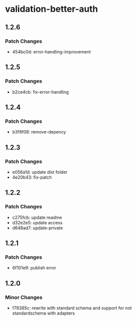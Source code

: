 # validation-better-auth

## 1.2.6

### Patch Changes

- 454bc0d: error-handling-improvement

## 1.2.5

### Patch Changes

- b2ce4cb: fix-error-handling

## 1.2.4

### Patch Changes

- b3f8f08: remove-depency

## 1.2.3

### Patch Changes

- e056a1d: update dist folder
- 4e20b43: fix-patch

## 1.2.2

### Patch Changes

- c275fcb: update readme
- d32e2e5: update access
- d648ad7: update-private

## 1.2.1

### Patch Changes

- 6f101e9: publish error

## 1.2.0

### Minor Changes

- f78385c: rewrite with standard schema and support for not standardschema with adapters
